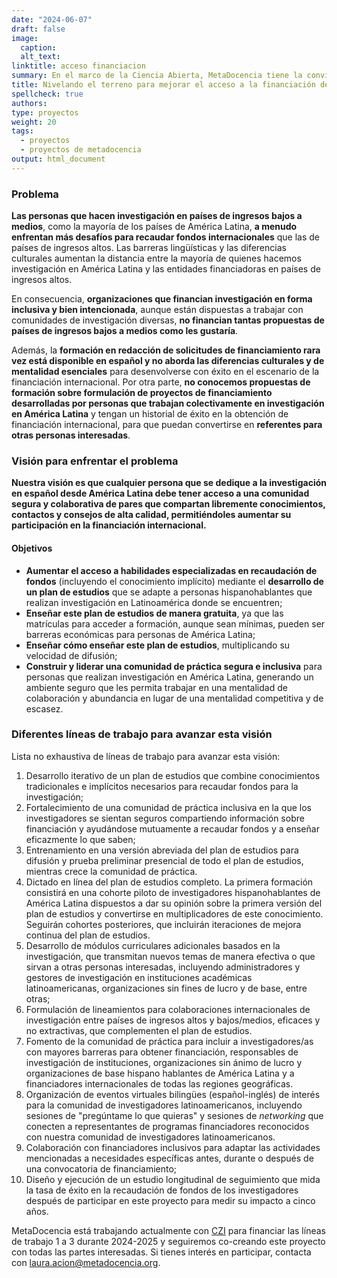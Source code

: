 ```yaml
---
date: "2024-06-07"
draft: false
image:
  caption: 
  alt_text: 
linktitle: acceso financiacion
summary: En el marco de la Ciencia Abierta, MetaDocencia tiene la convicción de que cualquier persona que se dedique a la investigación en español desde América Latina debe tener acceso a una comunidad amistosa y colaborativa de pares que compartan libremente conocimientos, contactos y consejos de alta calidad, permitiéndoles aumentar su participación en la financiación internacional.  
title: Nivelando el terreno para mejorar el acceso a la financiación de iniciativas de investigación latinoamericana
spellcheck: true
authors: 
type: proyectos
weight: 20
tags:
  - proyectos
  - proyectos de metadocencia
output: html_document
---
```


### Problema
**Las personas que hacen investigación en países de ingresos bajos a medios**, como la mayoría de los países de América Latina, **a menudo enfrentan más desafíos para recaudar fondos internacionales** que las de países de ingresos altos. Las barreras lingüísticas y las diferencias culturales aumentan la distancia entre la mayoría de quienes hacemos investigación en América Latina y las entidades financiadoras en países de ingresos altos.

En consecuencia, **organizaciones que financian investigación en forma inclusiva y bien intencionada**, aunque están dispuestas a trabajar con comunidades de investigación diversas, **no financian tantas propuestas de países de ingresos bajos a medios como les gustaría**. 

Además, la **formación en redacción de solicitudes de financiamiento rara vez está disponible en español y no aborda las diferencias culturales y de mentalidad esenciales** para desenvolverse con éxito en el escenario de la financiación internacional. Por otra parte, **no conocemos propuestas de formación sobre formulación de proyectos de financiamiento desarrolladas por personas que trabajan colectivamente en investigación en América Latina** y tengan un historial de éxito en la obtención de financiación internacional, para que puedan convertirse en **referentes para otras personas interesadas**.

### Visión para enfrentar el problema
**Nuestra visión es que cualquier persona que se dedique a la investigación en español desde América Latina debe tener acceso a una comunidad segura  y colaborativa de pares que compartan libremente conocimientos, contactos y consejos de alta calidad, permitiéndoles aumentar su participación en la financiación internacional.**  

#### Objetivos
- **Aumentar el acceso a habilidades especializadas en recaudación de fondos** (incluyendo el conocimiento implícito) mediante el **desarrollo de un plan de estudios** que se adapte a personas hispanohablantes que realizan investigación en Latinoamérica donde se encuentren;
- **Enseñar este plan de estudios de manera gratuita**, ya que las matrículas para acceder a formación, aunque sean mínimas, pueden ser barreras económicas para personas de América Latina;
- **Enseñar cómo enseñar este plan de estudios**, multiplicando su velocidad de difusión;
- **Construir y liderar una comunidad de práctica segura e inclusiva** para personas que realizan investigación en América Latina, generando un ambiente seguro que les permita trabajar en una mentalidad de colaboración y abundancia en lugar de una mentalidad competitiva y de escasez.

### Diferentes líneas de trabajo para avanzar esta visión
Lista no exhaustiva de líneas de trabajo para avanzar esta visión:
1. Desarrollo iterativo de un plan de estudios que combine conocimientos tradicionales e implícitos necesarios para recaudar fondos para la investigación;
2. Fortalecimiento de una comunidad de práctica inclusiva en la que los investigadores se sientan seguros compartiendo información sobre financiación y ayudándose mutuamente a recaudar fondos y a enseñar eficazmente lo que saben; 
3. Entrenamiento en una versión abreviada del plan de estudios para difusión y prueba preliminar presencial de todo el plan de estudios, mientras crece la comunidad de práctica.
4. Dictado en línea del plan de estudios completo. La primera formación consistirá en una cohorte piloto de investigadores hispanohablantes de América Latina dispuestos a dar su opinión sobre la primera versión del plan de estudios y convertirse en multiplicadores de este conocimiento. Seguirán cohortes posteriores, que incluirán iteraciones de mejora continua del plan de estudios.
5. Desarrollo de módulos curriculares adicionales basados en la investigación, que transmitan nuevos temas de manera efectiva o que sirvan a otras personas interesadas, incluyendo administradores y gestores de investigación en instituciones académicas latinoamericanas, organizaciones sin fines de lucro y de base, entre otras;
6. Formulación de lineamientos para colaboraciones internacionales de investigación entre países de ingresos altos y bajos/medios, eficaces y no extractivas, que complementen el plan de estudios.
7. Fomento de la comunidad de práctica para incluir a investigadores/as con mayores barreras para obtener financiación, responsables de investigación de  instituciones, organizaciones sin ánimo de lucro y organizaciones de base hispano hablantes de América Latina y a financiadores internacionales de todas las regiones geográficas.
8. Organización de eventos virtuales bilingües (español-inglés) de interés para la comunidad de investigadores latinoamericanos, incluyendo sesiones de "pregúntame lo que quieras" y sesiones de *networking* que conecten a representantes de programas financiadores reconocidos con nuestra comunidad de investigadores latinoamericanos.
9. Colaboración con financiadores inclusivos para adaptar las actividades mencionadas a necesidades específicas antes, durante o después de una convocatoria de financiamiento;
10. Diseño y ejecución de un estudio longitudinal de seguimiento que mida la tasa de éxito en la recaudación de fondos de los investigadores después de participar en este proyecto para medir su impacto a cinco años.

MetaDocencia está trabajando actualmente con [CZI](https://chanzuckerberg.com/) para financiar las líneas de trabajo 1 a 3 durante 2024-2025 y seguiremos co-creando este proyecto con todas las partes interesadas. Si tienes interés en participar, contacta con laura.acion@metadocencia.org.
